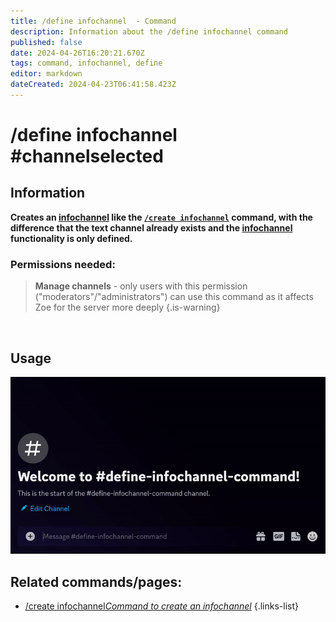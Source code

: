 ```yaml
---
title: /define infochannel  - Command
description: Information about the /define infochannel command
published: false
date: 2024-04-26T16:20:21.670Z
tags: command, infochannel, define
editor: markdown
dateCreated: 2024-04-23T06:41:58.423Z
---
```


# /define infochannel #channelselected
## Information
**Creates an [infochannel](/en/features/infochannel) like the [`/create infochannel`](/en/commands/infochannel/create) command, with the difference that the text channel already exists and the [infochannel](/en/features/infochannel) functionality is only defined.**
<br>

### Permissions needed:
>**Manage channels** - only users with this permission ("moderators"/"administrators") can use this command as it affects Zoe for the server more deeply {.is-warning}

<br>

## Usage
![](/new_define_infochannel.gif)
<br>
 
 
## Related commands/pages:
- [/create infochannel*Command to create an infochannel*](/en/commands/infochannel/create)
{.links-list}